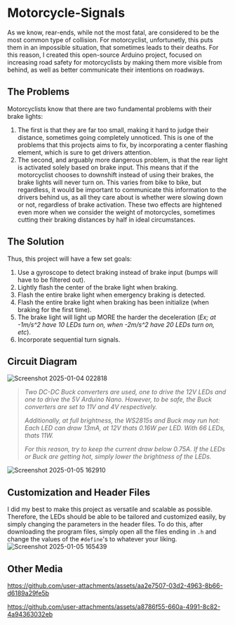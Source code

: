 # Motorcycle-Signals
As we know, rear-ends, while not the most fatal, are considered to be the most common type of collision. For motorcyclist, unfortunetly, this puts them in an impossible situation, that sometimes leads to their deaths.
For this reason, I created this open-source Arduino project, focused on increasing road safety for motorcyclists by making them more visible from behind, as well as better communicate their intentions on roadways.

## The Problems
Motorcyclists know that there are two fundamental problems with their brake lights:
1. The first is that they are far too small, making it hard to judge their distance, sometimes going completely unnoticed. This is one of the problems that this projects aims to fix, by incorporating a center flashing element, which is sure to get drivers attention.
2. The second, and arguably more dangerous problem, is that the rear light is activated solely based on brake input. This means that if the motorcyclist chooses to downshift instead of using their brakes, the brake lights will never turn on. This varies from bike to bike, but regardless, it would be important to communicate this information to the drivers behind us, as all they care about is whether were slowing down or not, regardless of brake activation.
These two effects are hightened even more when we consider the weight of motorcycles, sometimes cutting their braking distances by half in ideal circumstances. 

## The Solution
Thus, this project will have a few set goals:
1. Use a gyroscope to detect braking instead of brake input (bumps will have to be filtered out).
3. Lightly flash the center of the brake light when braking.
4. Flash the entire brake light when emergency braking is detected.
5. Flash the entire brake light when braking has been initialize (when braking for the first time).
6. The brake light will light up MORE the harder the deceleration (*Ex; at -1m/s^2 have 10 LEDs turn on, when -2m/s^2 have 20 LEDs turn on, etc*).
7. Incorporate sequential turn signals.

## Circuit Diagram
![Screenshot 2025-01-04 022818](https://github.com/user-attachments/assets/97b3e572-dd8e-40e1-9ff4-1bbe8d284469)
> *Two DC-DC Buck converters are used, one to drive the 12V LEDs and one to drive the 5V Arduino Nano. However, to be safe, the Buck converters are set to 11V and 4V respectively.*
>
> *Additionally, at full brightness, the WS2815s and Buck may run hot: Each LED can draw 13mA, at 12V thats 0.16W per LED. With 66 LEDs, thats 11W.*
> 
> *For this reason, try to keep the current draw below 0.75A. If the LEDs or Buck are getting hot, simply lower the brightness of the LEDs.*

![Screenshot 2025-01-05 162910](https://github.com/user-attachments/assets/b7d5cf73-f7a6-4c75-a5ee-a5674e204e44)

## Customization and Header Files
I did my best to make this project as versatile and scalable as possible. Therefore, the LEDs should be able to be tailored and customized easily, by simply changing the parameters in the header files.
To do this, after downloading the program files, simply open all the files ending in `.h` and change the values of the `#define`'s to whatever your liking.
![Screenshot 2025-01-05 165439](https://github.com/user-attachments/assets/3c05c40d-e91a-444e-a3c6-27e4b3e6d679)

## Other Media
https://github.com/user-attachments/assets/aa2e7507-03d2-4963-8b66-d6189a29fe5b

https://github.com/user-attachments/assets/a8786f55-660a-4991-8c82-4a94363032eb

